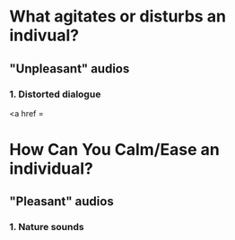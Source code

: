 # What agitates or disturbs an indivual?
## "Unpleasant" audios
### 1. Distorted dialogue

<a href = 

# How Can You Calm/Ease an individual?
## "Pleasant" audios
### 1. Nature sounds

